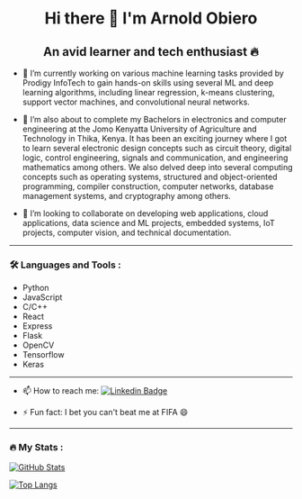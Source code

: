 <h1 align="center"> Hi there 👋 I'm Arnold Obiero </h1>

<h2 align="center"> An avid learner and tech enthusiast 🔥 </h2>

- 🔭 I’m currently working on various machine learning tasks provided by Prodigy InfoTech to gain hands-on skills using several ML and deep learning algorithms, including linear regression, k-means clustering, support vector machines, and convolutional neural networks.

- 🌱 I’m also about to complete my Bachelors in electronics and computer engineering at the Jomo Kenyatta University of Agriculture and Technology in Thika, Kenya. It has been an exciting journey where I got to learn several electronic design concepts such as circuit theory, digital logic, control engineering, signals and communication, and engineering mathematics among others. We also delved deep into several computing concepts such as operating systems, structured and object-oriented programming, compiler construction, computer networks, database management systems, and cryptography among others.

- 👯 I’m looking to collaborate on developing web applications, cloud applications, data science and ML projects, embedded systems, IoT projects, computer vision, and technical documentation.

---

### 🛠️ Languages and Tools :

- Python
- JavaScript
- C/C++
- React
- Express
- Flask
- OpenCV
- Tensorflow
- Keras

---

- 📫 How to reach me: [![Linkedin Badge](https://img.shields.io/badge/-kakbar-blue?style=flat&logo=Linkedin&logoColor=white)](https://www.linkedin.com/in/arnold-odhiambo-obiero/)

- ⚡ Fun fact: I bet you can't beat me at FIFA 😄

---

### 🔥 My Stats :
[![GitHub Stats](https://github-readme-stats.vercel.app/api?username=streakcraze&show_icons=true&theme=radical)](https://github.com/streakcraze/github-readme-stats)

[![Top Langs](https://github-readme-stats.vercel.app/api/top-langs/?username=streakcraze&layout=compact&theme=vision-friendly-dark)](https://github.com/anuraghazra/github-readme-stats)


<!--
**streakcraze/streakcraze** is a ✨ _special_ ✨ repository because its `README.md` (this file) appears on your GitHub profile.

Here are some ideas to get you started:

- 🔭 I’m currently working on ...
- 🌱 I’m currently learning ...
- 👯 I’m looking to collaborate on ...
- 🤔 I’m looking for help with ...
- 💬 Ask me about ...
- 📫 How to reach me: ...
- 😄 Pronouns: ...
- ⚡ Fun fact: ...
-->
